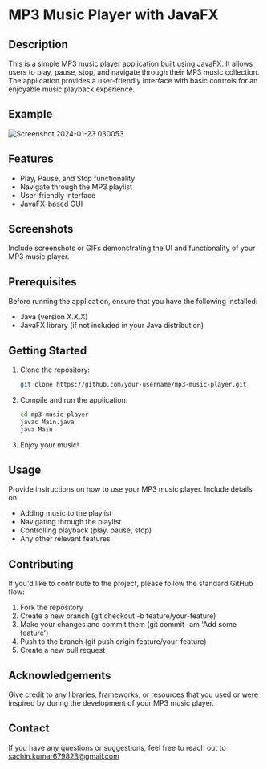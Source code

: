 # MP3 Music Player with JavaFX

## Description

This is a simple MP3 music player application built using JavaFX. It allows users to play, pause, stop, and navigate through their MP3 music collection. The application provides a user-friendly interface with basic controls for an enjoyable music playback experience.

## Example

![Screenshot 2024-01-23 030053](https://github.com/spideyWebb/Music-Player/assets/97754382/23a45f44-b37e-411e-a337-00c1bc2e1db7)

## Features

- Play, Pause, and Stop functionality
- Navigate through the MP3 playlist
- User-friendly interface
- JavaFX-based GUI

## Screenshots

Include screenshots or GIFs demonstrating the UI and functionality of your MP3 music player.

## Prerequisites

Before running the application, ensure that you have the following installed:

- Java (version X.X.X)
- JavaFX library (if not included in your Java distribution)

## Getting Started

1. Clone the repository:

   ```bash
   git clone https://github.com/your-username/mp3-music-player.git

2. Compile and run the application:

   ```bash
   cd mp3-music-player
   javac Main.java
   java Main

3. Enjoy your music!

## Usage

Provide instructions on how to use your MP3 music player. Include details on:

- Adding music to the playlist
- Navigating through the playlist
- Controlling playback (play, pause, stop)
- Any other relevant features

## Contributing

If you'd like to contribute to the project, please follow the standard GitHub flow:

1. Fork the repository
2. Create a new branch (git checkout -b feature/your-feature)
3. Make your changes and commit them (git commit -am 'Add some feature')
4. Push to the branch (git push origin feature/your-feature)
5. Create a new pull request

## Acknowledgements

Give credit to any libraries, frameworks, or resources that you used or were inspired by during the development of your MP3 music player.

## Contact

If you have any questions or suggestions, feel free to reach out to sachin.kumar679823@gmail.com


